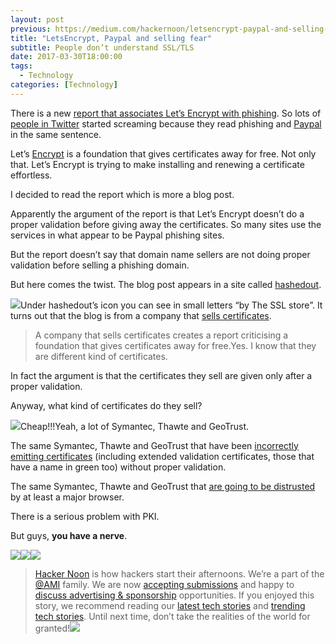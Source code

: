 ```yaml
---
layout: post
previous: https://medium.com/hackernoon/letsencrypt-paypal-and-selling-fear-21940474d387
title: "LetsEncrypt, Paypal and selling fear"
subtitle: People don’t understand SSL/TLS
date: 2017-03-30T18:00:00
tags:
  - Technology
categories: [Technology]
---
```


There is a new [report that associates Let’s Encrypt with phishing](https://www.thesslstore.com/blog/lets-encrypt-phishing/). So lots of [people in Twitter](https://twitter.com/search?q=paypal%20letsencrypt&src=typd) started screaming because they read phishing and [Paypal](https://hackernoon.com/tagged/paypal) in the same sentence.

Let’s [Encrypt](https://hackernoon.com/tagged/encrypt) is a foundation that gives certificates away for free. Not only that. Let’s Encrypt is trying to make installing and renewing a certificate effortless.

I decided to read the report which is more a blog post.

Apparently the argument of the report is that Let’s Encrypt doesn’t do a proper validation before giving away the certificates. So many sites use the services in what appear to be Paypal phishing sites.

But the report doesn’t say that domain name sellers are not doing proper validation before selling a phishing domain.

But here comes the twist. The blog post appears in a site called [hashedout](https://www.thesslstore.com/blog).

![](/img/1*QVMyAAojo9aW3qqaGLAVuw.png)Under hashedout’s icon you can see in small letters “by The SSL store”. It turns out that the blog is from a company that [sells certificates](https://www.thesslstore.com/).

> A company that sells certificates creates a report criticising a foundation that gives certificates away for free.Yes. I know that they are different kind of certificates.

In fact the argument is that the certificates they sell are given only after a proper validation.

Anyway, what kind of certificates do they sell?

![](/img/1*cT5Txj1U0hU8tNcNdqP_QQ.png)Cheap!!!Yeah, a lot of Symantec, Thawte and GeoTrust.

The same Symantec, Thawte and GeoTrust that have been [incorrectly emitting certificates](https://security.googleblog.com/2015/10/sustaining-digital-certificate-security.html) (including extended validation certificates, those that have a name in green too) without proper validation.

The same Symantec, Thawte and GeoTrust that [are going to be distrusted](https://groups.google.com/a/chromium.org/forum/#!topic/blink-dev/eUAKwjihhBs%5B1-25%5D) by at least a major browser.

There is a serious problem with PKI.

But guys, **you have a nerve**.

[![](/img/1*0hqOaABQ7XGPT-OYNgiUBg.png)](http://bit.ly/HackernoonFB)[![](/img/1*Vgw1jkA6hgnvwzTsfMlnpg.png)](https://goo.gl/k7XYbx)[![](/img/1*gKBpq1ruUi0FVK2UM_I4tQ.png)](https://goo.gl/4ofytp)

> [Hacker Noon](http://bit.ly/Hackernoon) is how hackers start their afternoons. We’re a part of the [@AMI](http://bit.ly/atAMIatAMI) family. We are now [accepting submissions](http://bit.ly/hackernoonsubmission) and happy to [discuss advertising & sponsorship](mailto:partners@amipublications.com) opportunities.
> If you enjoyed this story, we recommend reading our [latest tech stories](http://bit.ly/hackernoonlatestt) and [trending tech stories](https://hackernoon.com/trending). Until next time, don’t take the realities of the world for granted!![](/img/1*35tCjoPcvq6LbB3I6Wegqw.jpeg)
